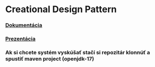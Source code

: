 # Creational Design Pattern
### [Dokumentácia](asos_pattern/Creational_design_pattern_presentation.ppdx)
### [Prezentácia](asos_pattern/Documentation.pdf)
### Ak si chcete systém vyskúšať stačí si repozitár klonnúť a spustiť maven project (openjdk-17)
